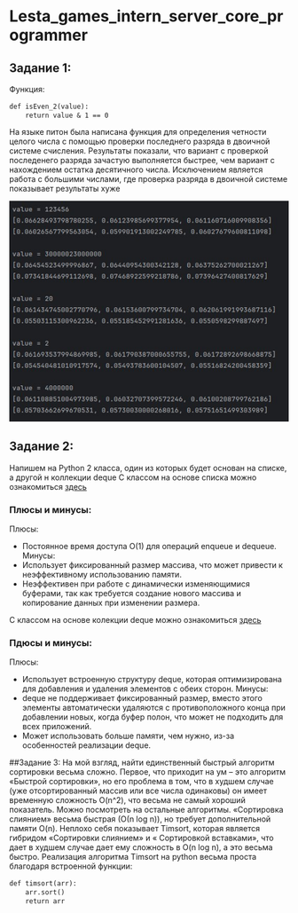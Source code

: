 # Lesta_games_intern_server_core_programmer

## Задание 1:
Функция:
```
def isEven_2(value):
    return value & 1 == 0
```

  На языке питон была написана функция для определения четности целого числа с помощью проверки последнего разряда в двоичной системе счисления. Результаты показали, что вариант с проверкой последенего разряда зачастую выполняется быстрее, чем вариант с нахождением остатка десятичного числа. Исключением является  работа с большими числами, где проверка разряда в двоичной системе показывает результаты хуже

![test](https://github.com/C0ffee-Hunter/Lesta_games_intern_server_core_programmer/blob/master/Python/test_task_1.png)

 
## Задание 2:
  Напишем на Python 2 класса, один из которых будет основан на списке, а другой н коллекции deque 
  С классом на основе списка можно ознакомиться [здесь](https://github.com/C0ffee-Hunter/Lesta_games_intern_server_core_programmer/blob/master/Python/task_2_Circular.py)
  ### Плюсы и минусы:
  Плюсы:
  - Постоянное время доступа O(1) для операций enqueue и dequeue.
  Минусы:
  - Использует фиксированный размер массива, что может привести к неэффективному использованию памяти.
  - Неэффективен при работе с динамически изменяющимися буферами, так как требуется создание нового массива и копирование данных при изменении размера.
  
  С классом на основе колекции deque можно ознакомиться [здесь](https://github.com/C0ffee-Hunter/Lesta_games_intern_server_core_programmer/blob/master/Python/task_2_deque.py)

  ### Пдюсы и минусы:
  Плюсы:
  - Использует встроенную структуру deque, которая оптимизирована для добавления и удаления элементов с обеих сторон.
  Минусы:
  - deque не поддерживает фиксированный размер, вместо этого элементы автоматически удаляются с противоположного конца при добавлении новых, когда буфер полон, что может не подходить для всех приложений.
  - Может использовать больше памяти, чем нужно, из-за особенностей реализации deque.
  

##Задание 3:
	На мой взгляд, найти единственный быстрый алгоритм сортировки весьма сложно. Первое, что приходит на ум – это алгоритм «Быстрой сортировки», но его проблема в том, что в худшем случае (уже отсортированный массив или все числа одинаковы) он имеет временную сложность O(n^2), что весьма не самый хороший показатель. Можно посмотреть на остальные алгоритмы. «Сортировка слиянием» весьма быстрая (О(n log n)), но требует дополнительной памяти O(n). Неплохо себя показывает Timsort, которая является гибридом «Сортировки слиянием» и « Сортировкой вставками», что дает в худшем случае дает ему сложность в O(n log n), а это весьма быстро.
Реализация алгоритма Timsort на python весьма проста благодаря встроенной функции:
```
def timsort(arr): 
	arr.sort() 
	return arr
```
